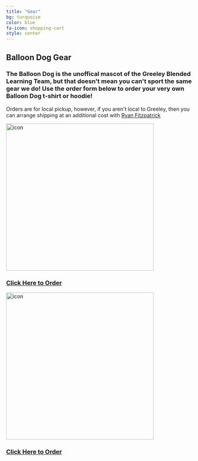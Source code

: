 ```yaml
---
title: "Gear"
bg: turquoise
color: blue
fa-icon: shopping-cart
style: center
---
```

## Balloon Dog Gear

### The Balloon Dog is the unoffical mascot of the Greeley Blended Learning Team, but that doesn't mean you can't sport the same gear we do! Use the order form below to order your very own Balloon Dog t-shirt or hoodie!

Orders are for local pickup, however, if you aren't local to Greeley, then you can arrange shipping at an additional cost with [Ryan Fitzpatrick](mailto:rfitzpatrick@greeleyschools.org)

<a href="https://www.customink.com/g/cfn0-00as-dxc9" target="_blank">
   <img src="https://www.customink.com/designs/proofs/cfn0-00as-dxc9/front.jpg?product_id=291906" alt="icon" style="width:400px;">
</a>

### [Click Here to Order](https://www.customink.com/g/cfn0-00as-dxc9)

<a href="https://www.customink.com/g/cfn0-00as-efb8" target="_blank">
   <img src="https://www.customink.com/designs/proofs/cfn0-00as-efb8/front.jpg?product_id=176107" alt="icon" style="width:400px;">
</a>

### [Click Here to Order](https://www.customink.com/g/cfn0-00as-efb8)

